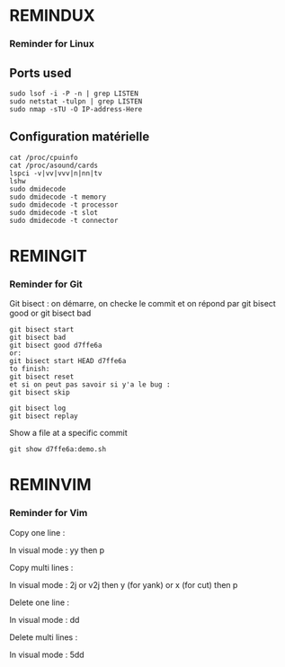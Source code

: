 # REMINDUX
### Reminder for Linux

## Ports used

```
sudo lsof -i -P -n | grep LISTEN 
sudo netstat -tulpn | grep LISTEN
sudo nmap -sTU -O IP-address-Here
```

## Configuration matérielle

```
cat /proc/cpuinfo
cat /proc/asound/cards
lspci -v|vv|vvv|n|nn|tv
lshw
sudo dmidecode
sudo dmidecode -t memory
sudo dmidecode -t processor 
sudo dmidecode -t slot
sudo dmidecode -t connector
```

# REMINGIT
### Reminder for Git

Git bisect : on démarre, on checke le commit et on répond par git bisect good or git bisect bad
```
git bisect start
git bisect bad
git bisect good d7ffe6a
or:
git bisect start HEAD d7ffe6a
to finish:
git bisect reset
et si on peut pas savoir si y'a le bug :
git bisect skip

git bisect log
git bisect replay
```

Show a file at a specific commit
```
git show d7ffe6a:demo.sh
```

# REMINVIM
### Reminder for Vim

Copy one line :

In visual mode : yy then p

Copy multi lines :

In visual mode : 2j or v2j then y (for yank) or x (for cut) then p

Delete one line :

In visual mode : dd

Delete multi lines :

In visual mode : 5dd
